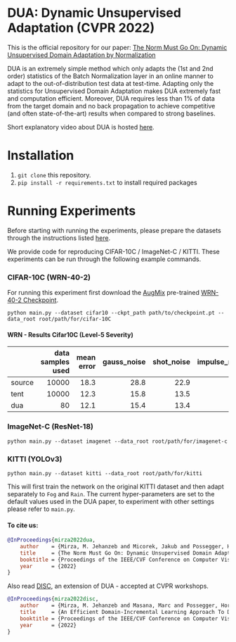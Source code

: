 # DUA: Dynamic Unsupervised Adaptation (CVPR 2022)

This is the official repository for our paper: [The Norm Must Go On: Dynamic Unsupervised Domain Adaptation by Normalization](https://openaccess.thecvf.com/content/CVPR2022/papers/Mirza_The_Norm_Must_Go_On_Dynamic_Unsupervised_Domain_Adaptation_by_CVPR_2022_paper.pdf)

DUA is an extremely simple method which only adapts the (1st and 2nd order) statistics of the Batch Normalization layer 
in an online manner to adapt to the out-of-distribution test data at test-time. Adapting only the statistics for 
Unsupervised Domain Adaptation makes DUA extremely fast and computation efficient. Moreover, 
DUA requires less than 1% of data from the target domain and no back propagation to achieve 
competitive (and often state-of-the-art) results when compared to strong baselines.

Short explanatory video about DUA is hosted [here](https://www.youtube.com/watch?v=fTe0Aqs-t7E).

# Installation

1) `git clone` this repository.
2) `pip install -r requirements.txt` to install required packages

# Running Experiments

[comment]: <> (We recommend first setting up user specific paths in the `PATHS` dictionary in `config.py`,)

[comment]: <> (by following the existing entry as an example and use `--usr` argument to set paths automatically.)

[comment]: <> (However, all experiments can also be run through explicit command)

[comment]: <> (line arguments. )
Before starting with running the experiments, please prepare the datasets through the instructions listed
[here](readme/preparing_datasets.md).

We provide code for reproducing CIFAR-10C / ImageNet-C / KITTI. These experiments 
can be run through the following example commands.  

### CIFAR-10C (WRN-40-2)
For running this experiment first download the [AugMix](https://arxiv.org/abs/1912.02781) pre-trained
[WRN-40-2 Checkpoint](https://drive.google.com/file/d/1wy7gSRsUZzCzj8QhmTbcnwmES_2kkNph/view).
```
python main.py --dataset cifar10 --ckpt_path path/to/checkpoint.pt --data_root root/path/for/cifar-10C
```
#### WRN - Results Cifar10C (Level-5 Severity)
| | data samples used| mean error | gauss_noise | shot_noise | impulse_noise | defocus_blur | glass_blur | motion_blur | zoom_blur | snow | frost |  fog | brightness | contrast | elastic_trans | pixelate | jpeg |
| ---------------------------------------------------------- | ---:|---: | ----------: | ---------: | ------------: | -----------: | ---------: | ----------: | --------: | ---: | ----: | ---: | ---------: | -------: | ------------: | -------: | ---: |
| source        |10000 |18.3|28.8| 22.9|26.2|9.5| 20.6|10.6|9.3|14.2|15.3|17.5|7.6|20.9|14.7|41.3|14.7|
| tent           |10000 |12.3|15.8|13.5|18.7|8.1|18.7|9.1|8.0|10.3|10.8|11.7|6.7|11.6|14.1|11.7|15.2|
| dua          |80|12.1|15.4|13.4|17.3|8.0|18.0|9.1|7.7|10.8|10.8|12.1|6.6|10.9|13.6|13.0|14.3|

### ImageNet-C (ResNet-18)
```
python main.py --dataset imagenet --data_root root/path/for/imagenet-c
```

### KITTI (YOLOv3)
```
python main.py --dataset kitti --data_root root/path/for/kitti
```
This will first train the network on the original KITTI dataset and then adapt separately to `Fog` and `Rain`. 
The current hyper-parameters are set to the default values used in the DUA paper, to experiment with other 
settings please refer to `main.py`.

#### To cite us: 
```bibtex
@InProceedings{mirza2022dua,
    author    = {Mirza, M. Jehanzeb and Micorek, Jakub and Possegger, Horst and Bischof, Horst},
    title     = {The Norm Must Go On: Dynamic Unsupervised Domain Adaptation by Normalization},
    booktitle = {Proceedings of the IEEE/CVF Conference on Computer Vision and Pattern Recognition (CVPR)},
    year      = {2022}
}
```

Also read [DISC](https://openaccess.thecvf.com/content/CVPR2022W/V4AS/papers/Mirza_An_Efficient_Domain-Incremental_Learning_Approach_To_Drive_in_All_Weather_CVPRW_2022_paper.pdf), an extension of DUA - accepted at CVPR workshops. 
```bibtex
@InProceedings{mirza2022disc,
    author    = {Mirza, M. Jehanzeb and Masana, Marc and Possegger, Horst and Bischof, Horst},
    title     = {An Efficient Domain-Incremental Learning Approach To Drive in All Weather Conditions},
    booktitle = {Proceedings of the IEEE/CVF Conference on Computer Vision and Pattern Recognition (CVPR) Workshops},
    year      = {2022}
}
```
